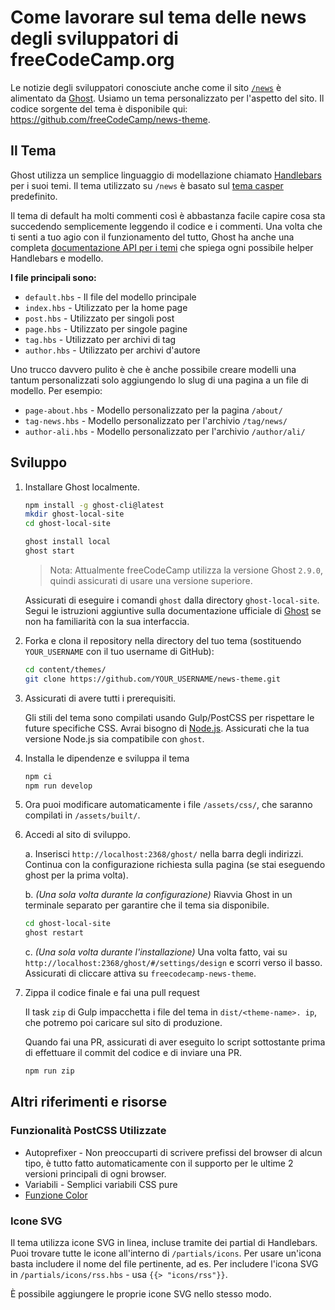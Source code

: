 # Come lavorare sul tema delle news degli sviluppatori di freeCodeCamp.org

Le notizie degli sviluppatori conosciute anche come il sito [`/news`](https://www.freecodecamp.org/news) è alimentato da [Ghost](https://ghost.org/). Usiamo un tema personalizzato per l'aspetto del sito. Il codice sorgente del tema è disponibile qui: <https://github.com/freeCodeCamp/news-theme>.

## Il Tema

Ghost utilizza un semplice linguaggio di modellazione chiamato [Handlebars](http://handlebarsjs.com/) per i suoi temi. Il tema utilizzato su `/news` è basato sul [tema casper](https://github.com/TryGhost/Casper) predefinito.

Il tema di default ha molti commenti così è abbastanza facile capire cosa sta succedendo semplicemente leggendo il codice e i commenti. Una volta che ti senti a tuo agio con il funzionamento del tutto, Ghost ha anche una completa [documentazione API per i temi](https://themes.ghost.org) che spiega ogni possibile helper Handlebars e modello.

**I file principali sono:**

- `default.hbs` - Il file del modello principale
- `index.hbs` - Utilizzato per la home page
- `post.hbs` - Utilizzato per singoli post
- `page.hbs` - Utilizzato per singole pagine
- `tag.hbs` - Utilizzato per archivi di tag
- `author.hbs` - Utilizzato per archivi d'autore

Uno trucco davvero pulito è che è anche possibile creare modelli una tantum personalizzati solo aggiungendo lo slug di una pagina a un file di modello. Per esempio:

- `page-about.hbs` - Modello personalizzato per la pagina `/about/`
- `tag-news.hbs` - Modello personalizzato per l'archivio `/tag/news/`
- `author-ali.hbs` - Modello personalizzato per l'archivio `/author/ali/`

## Sviluppo

1. Installare Ghost localmente.

   ```sh
   npm install -g ghost-cli@latest
   mkdir ghost-local-site
   cd ghost-local-site
   ```

   ```sh
   ghost install local
   ghost start
   ```

   > Nota: Attualmente freeCodeCamp utilizza la versione Ghost `2.9.0`, quindi assicurati di usare una versione superiore.

   Assicurati di eseguire i comandi `ghost` dalla directory `ghost-local-site`. Segui le istruzioni aggiuntive sulla documentazione ufficiale di [Ghost](https://docs.ghost.org) se non ha familiarità con la sua interfaccia.

2. Forka e clona il repository nella directory del tuo tema (sostituendo `YOUR_USERNAME` con il tuo username di GitHub):

   ```sh
   cd content/themes/
   git clone https://github.com/YOUR_USERNAME/news-theme.git
   ```

3. Assicurati di avere tutti i prerequisiti.

   Gli stili del tema sono compilati usando Gulp/PostCSS per rispettare le future specifiche CSS. Avrai bisogno di [Node.js](https://nodejs.org/). Assicurati che la tua versione Node.js sia compatibile con `ghost`.

4. Installa le dipendenze e sviluppa il tema

   ```sh
   npm ci
   npm run develop
   ```

5. Ora puoi modificare automaticamente i file `/assets/css/`, che saranno compilati in `/assets/built/`.

6. Accedi al sito di sviluppo.

   a. Inserisci `http://localhost:2368/ghost/` nella barra degli indirizzi. Continua con la configurazione richiesta sulla pagina (se stai eseguendo ghost per la prima volta).

   b. _(Una sola volta durante la configurazione)_ Riavvia Ghost in un terminale separato per garantire che il tema sia disponibile.

   ```sh
   cd ghost-local-site
   ghost restart
   ```

   c. _(Una sola volta durante l'installazione)_ Una volta fatto, vai su `http://localhost:2368/ghost/#/settings/design` e scorri verso il basso. Assicurati di cliccare attiva su `freecodecamp-news-theme`.

7. Zippa il codice finale e fai una pull request

   Il task `zip` di Gulp impacchetta i file del tema in `dist/<theme-name>. ip`, che potremo poi caricare sul sito di produzione.

   Quando fai una PR, assicurati di aver eseguito lo script sottostante prima di effettuare il commit del codice e di inviare una PR.

   ```sh
   npm run zip
   ```
## Altri riferimenti e risorse

### Funzionalità PostCSS Utilizzate

- Autoprefixer - Non preoccuparti di scrivere prefissi del browser di alcun tipo, è tutto fatto automaticamente con il supporto per le ultime 2 versioni principali di ogni browser.
- Variabili - Semplici variabili CSS pure
- [Funzione Color](https://github.com/postcss/postcss-color-function)

### Icone SVG

Il tema utilizza icone SVG in linea, incluse tramite dei partial di Handlebars. Puoi trovare tutte le icone all'interno di `/partials/icons`. Per usare un'icona basta includere il nome del file pertinente, ad es. Per includere l'icona SVG in `/partials/icons/rss.hbs` - usa `{{> "icons/rss"}}`.

È possibile aggiungere le proprie icone SVG nello stesso modo.
